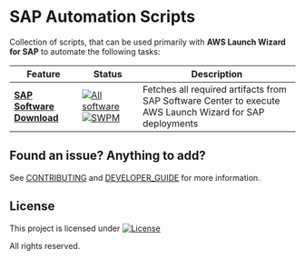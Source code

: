 # SAP Automation Scripts

Collection of scripts, that can be used primarily with **AWS Launch Wizard for SAP** to automate the following tasks:

| Feature  | Status | Description |
| ------------- | ------------- | ------------- |
| **[SAP Software Download](software_download/)**   | [![All software](https://github.com/awslabs/aws-sap-automation/actions/workflows/software_download_all.yml/badge.svg)](https://github.com/awslabs/aws-sap-automation/actions/workflows/software_download_all.yml) [![SWPM](https://github.com/awslabs/aws-sap-automation/actions/workflows/software_download_SWPM.yml/badge.svg)](https://github.com/awslabs/aws-sap-automation/actions/workflows/software_download_SWPM.yml) | Fetches all required artifacts from SAP Software Center to execute AWS Launch Wizard for SAP deployments |

## Found an issue? Anything to add?

See [CONTRIBUTING](CONTRIBUTING.md) and [DEVELOPER_GUIDE](DEVELOPER_GUIDE.md) for more information.

## License

This project is licensed under  [![License](https://img.shields.io/badge/License-Apache_2.0-blue.svg)](.LICENSE)
  
All rights reserved.
